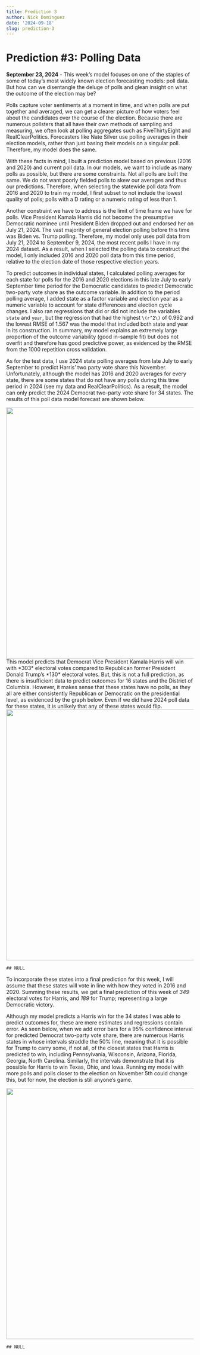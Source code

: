 ```yaml
---
title: Prediction 3
author: Nick Dominguez
date: '2024-09-18'
slug: prediction-3
---
```


# Prediction #3: Polling Data

**September 23, 2024** -  This week’s model focuses on one of the staples of some of today’s most widely known election forecasting models: poll data. But how can we disentangle the deluge of polls and glean insight on what the outcome of the election may be? 

Polls capture voter sentiments at a moment in time, and when polls are put together and averaged, we can get a clearer picture of how voters feel about the candidates over the course of the election. Because there are numerous pollsters that all have their own methods of sampling and measuring, we often look at polling aggregates such as FiveThirtyEight and RealClearPolitics. Forecasters like Nate Silver use polling averages in their election models, rather than just basing their models on a singular poll. Therefore, my model does the same. 

With these facts in mind, I built a prediction model based on previous (2016 and 2020) and current poll data. In our models, we want to include as many polls as possible, but there are some constraints. Not all polls are built the same. We do not want poorly fielded polls to skew our averages and thus our predictions. Therefore, when selecting the statewide poll data from 2016 and 2020 to train my model, I first subset to not include the lowest quality of polls; polls with a D rating or a numeric rating of less than 1. 

Another constraint we have to address is the limit of time frame we have for polls. Vice President Kamala Harris did not become the presumptive Democratic nominee until President Biden dropped out and endorsed her on July 21, 2024. The vast majority of  general election polling before this time was Biden vs. Trump polling. Therefore, my model only uses poll data from July 21, 2024 to September 9, 2024, the most recent polls I have in my 2024 dataset. As a result, when I selected the polling data to construct the model, I only included 2016 and 2020 poll data from this time period, relative to the election date of those respective election years. 

To predict outcomes in individual states, I calculated polling averages for each state for polls for the 2016 and 2020 elections in this late July to early September time period for the Democratic candidates to predict Democratic two-party vote share as the outcome variable. In addition to the period polling average, I added state as a factor variable and election year as a numeric variable to account for state differences and election cycle changes. I also ran regressions that did or did not include the variables `state` and `year`, but the regression that had the highest `\(r^2\)` of 0.992 and the lowest RMSE of 1.567 was the model that included both state and year in its construction. In summary, my model explains an extremely large proportion of the outcome variability (good in-sample fit) but does not overfit and therefore has good predictive power, as evidenced by the RMSE from the 1000 repetition cross validation. 

As for the test data, I use 2024 state polling averages from late July to early September to predict Harris’ two party vote share this November. Unfortunately, although the model has 2016 and 2020 averages for every state, there are some states that do not have any polls during this time period in 2024 (see my data and RealClearPolitics). As a result, the model can only predict the 2024 Democrat two-party vote share for 34 states. The results of this poll data model forecast are shown below. 


























<img src="{{< blogdown/postref >}}index_files/figure-html/unnamed-chunk-13-1.png" width="672" />
This model predicts that Democrat Vice President Kamala Harris will win with *303* electoral votes compared to Republican former President Donald Trump’s *130* electoral votes. But, this is not a full prediction, as there is insufficient data to predict outcomes for 16 states and the District of Columbia. However, it makes sense that these states have no polls, as they all are either consistently Republican or Democratic on the presidential level, as evidenced by the graph below. Even if we did have 2024 poll data for these states, it is unlikely that any of these states would flip.  

<img src="{{< blogdown/postref >}}index_files/figure-html/unnamed-chunk-14-1.png" width="672" />

```
## NULL
```

To incorporate these states into a final prediction for this week, I will assume that these states will vote in line with how they voted in 2016 and 2020. Summing these results, we get a final prediction of this week of *349* electoral votes for Harris, and *189* for Trump; representing a large Democratic victory.

Although my model predicts a Harris win for the 34 states I was able to predict outcomes for, these are mere estimates and regressions contain error. As seen below, when we add error bars for a 95% confidence interval for predicted Democrat two-party vote share, there are  numerous Harris states in whose intervals straddle the 50% line, meaning that it is possible for Trump to carry some, if not all, of the closest states that Harris is predicted to win, including Pennsylvania, Wisconsin, Arizona, Florida, Georgia, North Carolina. Similarly, the intervals demonstrate that it is possible for Harris to win Texas, Ohio, and Iowa. Running my model with more polls and polls closer to the election on November 5th could change this, but for now, the election is still anyone’s game. 

<img src="{{< blogdown/postref >}}index_files/figure-html/unnamed-chunk-15-1.png" width="672" />

```
## NULL
```

